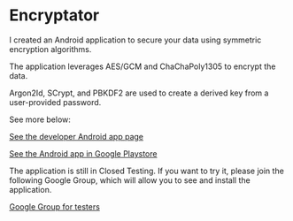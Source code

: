 # Encryptator

I created an Android application to secure your data using symmetric encryption algorithms.

The application leverages AES/GCM and ChaChaPoly1305 to encrypt the data.

Argon2Id, SCrypt, and PBKDF2 are used to create a derived key from a user-provided password.

See more below:

[See the developer Android app page](https://banalapps.github.io)

[See the Android app in Google Playstore](https://play.google.com/store/apps/details?id=com.monks.banalapps.encryptator)

The application is still in Closed Testing. If you want to try it, please join the following Google Group, which will allow you to see and install the application.

[Google Group for testers](https://groups.google.com/g/testers-community)
